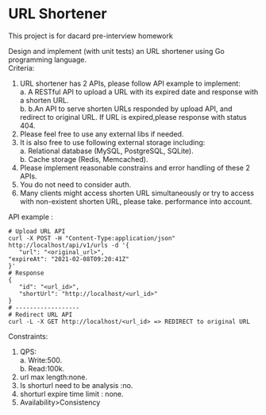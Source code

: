 # URL Shortener
This project is for dacard pre-interview homework 
  
Design and implement (with unit tests) an URL shortener using Go programming language.  
Criteria:  
 1. URL shortener has 2 APIs, please follow API example to implement:  
   a. A RESTful API to upload a URL with its expired date and response with a shorten URL.  
   b. b.An API to serve shorten URLs responded by upload API, and redirect to original URL. If URL is expired,please response with status 404.
 1. Please feel free to use any external libs if needed.  
 1. It is also free to use following external storage including:  
   a. Relational database (MySQL, PostgreSQL, SQLite).  
   b. Cache storage (Redis, Memcached). 
 1. Please implement reasonable constrains and error handling of these 2 APIs.
 1. You do not need to consider auth.
 1. Many clients might access shorten URL simultaneously or try to access with non-existent shorten URL, please take. 
performance into account.  

API example :
```
# Upload URL API
curl -X POST -H "Content-Type:application/json" http://localhost/api/v1/urls -d '{
   "url": "<original_url>",
"expireAt": "2021-02-08T09:20:41Z"
}'
# Response
{
   "id": "<url_id>",
   "shortUrl": "http://localhost/<url_id>"
}
# ------------------
# Redirect URL API
curl -L -X GET http://localhost/<url_id> => REDIRECT to original URL
```
Constraints:  
1. QPS:  
  a. Write:500.  
  b. Read:100k. 
1. url max length:none. 
1. Is shorturl need to be analysis :no.
1. shorturl expire time limit : none.  
1. Availability>Consistency
